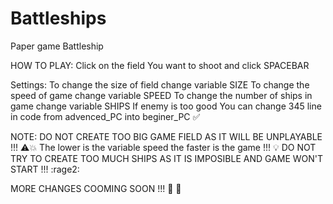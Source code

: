 # Battleships
Paper game Battleship 

HOW TO PLAY:
Click on the field You want to shoot and click SPACEBAR

Settings:
To change the size of field change variable SIZE
To change the speed of game change variable SPEED
To change the number of ships in game change variable SHIPS 
If enemy is too good You can change 345 line in code from advenced_PC into beginer_PC :white_check_mark:

NOTE:
DO NOT CREATE TOO BIG GAME FIELD AS IT WILL BE UNPLAYABLE !!! :warning::collision:
The lower is the variable speed the faster is the game !!! :bulb:
DO NOT TRY TO CREATE TOO MUCH SHIPS AS IT IS IMPOSIBLE AND GAME WON'T START !!! :rage2:


MORE CHANGES COOMING SOON !!! :rocket: :rocket:
